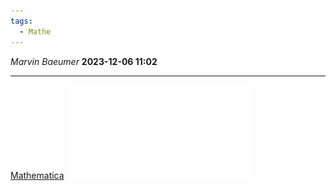 ```yaml
---
tags:
  - Mathe
---
```

*Marvin Baeumer* **2023-12-06 11:02**

---
[Mathematica](Windrad.nb) 
![Bild](PDF/Mathe/7%20Abiturprufung%20Mathe%202021%20mHIMI.pdf)